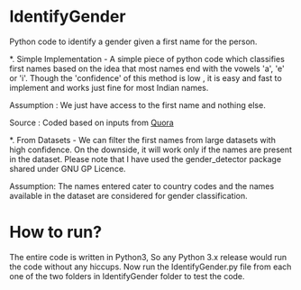 # IdentifyGender
Python code to identify a gender given a first name for the person.

*. Simple Implementation -  A simple piece of python code which classifies first names based on the idea that most names end with the vowels 'a', 'e' or 'i'. Though the 'confidence' of this method is low , it is easy and fast to implement and works just fine for most Indian names.

Assumption : We just have access to the first name and nothing else. 

Source : Coded based on inputs from [Quora](https://www.quora.com/Is-there-a-phonetic-linguistic-difference-between-male-and-female-names)

*. From Datasets - We can filter the first names from large datasets with high confidence. On the downside, it will work only if the names are present in the dataset. Please note that I have used the gender_detector package shared under GNU GP Licence.

Assumption: The names entered cater to country codes and the names available in the dataset are considered for gender classification.

# How to run?

The entire code is written in Python3, So any Python 3.x release would run the code without any hiccups. Now run the IdentifyGender.py file from each one of the two folders in IdentifyGender folder to test the code.
